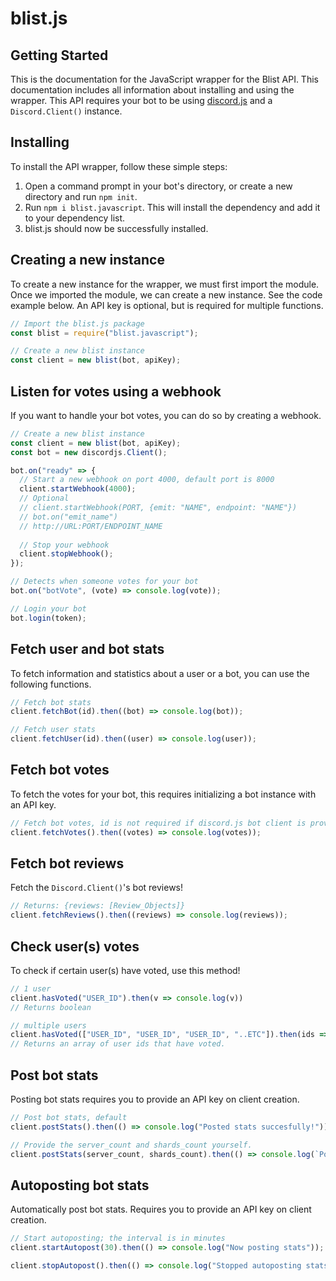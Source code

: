 # blist.js

## Getting Started

This is the documentation for the JavaScript wrapper for the Blist API. This documentation includes all information about installing and using the wrapper. This API requires your bot to be using [discord.js](https://discord.js.org) and a `Discord.Client()` instance.

## Installing

To install the API wrapper, follow these simple steps:
1. Open a command prompt in your bot's directory, or create a new directory and run `npm init`.
2. Run `npm i blist.javascript`. This will install the dependency and add it to your dependency list.
3. blist.js should now be successfully installed.

## Creating a new instance

To create a new instance for the wrapper, we must first import the module. Once we imported the module, we can create a new instance. See the code example below. An API key is optional, but is required for multiple functions.

```js
// Import the blist.js package
const blist = require("blist.javascript");

// Create a new blist instance
const client = new blist(bot, apiKey);
```

## Listen for votes using a webhook
 
If you want to handle your bot votes, you can do so by creating a webhook. 

```js
// Create a new blist instance
const client = new blist(bot, apiKey);
const bot = new discordjs.Client();

bot.on("ready" => {
  // Start a new webhook on port 4000, default port is 8000
  client.startWebhook(4000);
  // Optional 
  // client.startWebhook(PORT, {emit: "NAME", endpoint: "NAME"})
  // bot.on("emit_name")
  // http://URL:PORT/ENDPOINT_NAME
  
  // Stop your webhook
  client.stopWebhook();
});

// Detects when someone votes for your bot
bot.on("botVote", (vote) => console.log(vote));

// Login your bot
bot.login(token);
```

## Fetch user and bot stats

To fetch information and statistics about a user or a bot, you can use the following functions.

```js
// Fetch bot stats
client.fetchBot(id).then((bot) => console.log(bot));

// Fetch user stats
client.fetchUser(id).then((user) => console.log(user));
```

## Fetch bot votes

To fetch the votes for your bot, this requires initializing a bot instance with an API key.

```js
// Fetch bot votes, id is not required if discord.js bot client is provided on client creation
client.fetchVotes().then((votes) => console.log(votes));
```
## Fetch bot reviews

Fetch the `Discord.Client()`'s bot reviews!

```js
// Returns: {reviews: [Review_Objects]}
client.fetchReviews().then((reviews) => console.log(reviews));
```


## Check user(s) votes
To check if certain user(s) have voted, use this method!
```js
// 1 user
client.hasVoted("USER_ID").then(v => console.log(v))
// Returns boolean

// multiple users
client.hasVoted(["USER_ID", "USER_ID", "USER_ID", "..ETC"]).then(ids => console.log(ids));
// Returns an array of user ids that have voted.
```

## Post bot stats

Posting bot stats requires you to provide an API key on client creation.

```js
// Post bot stats, default
client.postStats().then(() => console.log("Posted stats succesfully!"));

// Provide the server_count and shards_count yourself. 
client.postStats(server_count, shards_count).then(() => console.log(`Posted stats successfully!`));
```


## Autoposting bot stats

Automatically post bot stats. Requires you to provide an API key on client creation.

```js
// Start autoposting; the interval is in minutes
client.startAutopost(30).then(() => console.log("Now posting stats"));

client.stopAutopost().then(() => console.log("Stopped autoposting stats"));
```
